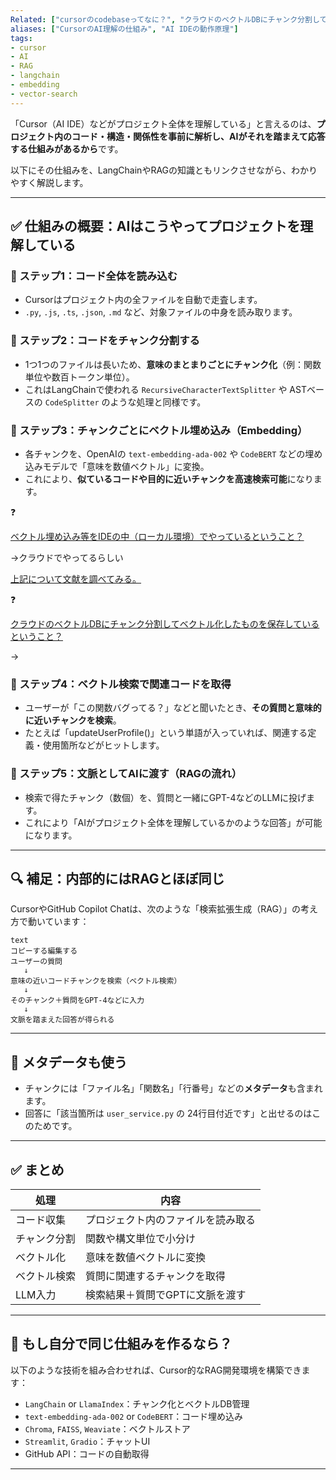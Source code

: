 ```yaml
---
Related: ["cursorのcodebaseってなに？", "クラウドのベクトルDBにチャンク分割してベクトル化したものを保存しているということ？"]
aliases: ["CursorのAI理解の仕組み", "AI IDEの動作原理"]
tags:
- cursor
- AI
- RAG
- langchain
- embedding
- vector-search
---
```

「Cursor（AI IDE）などがプロジェクト全体を理解している」と言えるのは、**プロジェクト内のコード・構造・関係性を事前に解析し、AIがそれを踏まえて応答する仕組みがあるから**です。

以下にその仕組みを、LangChainやRAGの知識ともリンクさせながら、わかりやすく解説します。

---

## ✅ 仕組みの概要：AIはこうやってプロジェクトを理解している

### 🔹 ステップ1：**コード全体を読み込む**

- Cursorはプロジェクト内の全ファイルを自動で走査します。
- `.py`, `.js`, `.ts`, `.json`, `.md` など、対象ファイルの中身を読み取ります。

### 🔹 ステップ2：**コードをチャンク分割する**

- 1つ1つのファイルは長いため、**意味のまとまりごとにチャンク化**（例：関数単位や数百トークン単位）。
- これはLangChainで使われる `RecursiveCharacterTextSplitter` や ASTベースの `CodeSplitter` のような処理と同様です。

### 🔹 ステップ3：**チャンクごとにベクトル埋め込み（Embedding）**

- 各チャンクを、OpenAIの `text-embedding-ada-002` や `CodeBERT` などの埋め込みモデルで「意味を数値ベクトル」に変換。
- これにより、**似ているコードや目的に近いチャンクを高速検索可能**になります。

<aside> ❓

[ベクトル埋め込み等をIDEの中（ローカル環境）でやっているということ？](https://www.notion.so/IDE-1fa5f8842f0b8083be19e2eed62c87fa?pvs=21)

→クラウドでやってるらしい

</aside>

[上記について文献を調べてみる。](https://www.notion.so/1fb5f8842f0b80afae94f0e6bb95f440?pvs=21)

<aside> ❓

[クラウドのベクトルDBにチャンク分割してベクトル化したものを保存しているということ？](https://www.notion.so/DB-1fa5f8842f0b80fda155ca0584429ead?pvs=21)

→

</aside>

### 🔹 ステップ4：**ベクトル検索で関連コードを取得**

- ユーザーが「この関数バグってる？」などと聞いたとき、**その質問と意味的に近いチャンクを検索**。
- たとえば「updateUserProfile()」という単語が入っていれば、関連する定義・使用箇所などがヒットします。

### 🔹 ステップ5：**文脈としてAIに渡す（RAGの流れ）**

- 検索で得たチャンク（数個）を、質問と一緒にGPT-4などのLLMに投げます。
- これにより「AIがプロジェクト全体を理解しているかのような回答」が可能になります。

---

## 🔍 補足：内部的にはRAGとほぼ同じ

CursorやGitHub Copilot Chatは、次のような「検索拡張生成（RAG）」の考え方で動いています：

```
text
コピーする編集する
ユーザーの質問
   ↓
意味の近いコードチャンクを検索（ベクトル検索）
   ↓
そのチャンク＋質問をGPT-4などに入力
   ↓
文脈を踏まえた回答が得られる
```

---

## 🔧 メタデータも使う

- チャンクには「ファイル名」「関数名」「行番号」などの**メタデータ**も含まれます。
- 回答に「該当箇所は `user_service.py` の 24行目付近です」と出せるのはこのためです。

---

## ✅ まとめ

|処理|内容|
|---|---|
|コード収集|プロジェクト内のファイルを読み取る|
|チャンク分割|関数や構文単位で小分け|
|ベクトル化|意味を数値ベクトルに変換|
|ベクトル検索|質問に関連するチャンクを取得|
|LLM入力|検索結果＋質問でGPTに文脈を渡す|

---

## 🚀 もし自分で同じ仕組みを作るなら？

以下のような技術を組み合わせれば、Cursor的なRAG開発環境を構築できます：

- `LangChain` or `LlamaIndex`：チャンク化とベクトルDB管理
- `text-embedding-ada-002` or `CodeBERT`：コード埋め込み
- `Chroma`, `FAISS`, `Weaviate`：ベクトルストア
- `Streamlit`, `Gradio`：チャットUI
- GitHub API：コードの自動取得

---